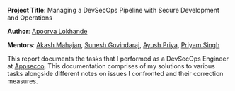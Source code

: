 **Project Title**: Managing a DevSecOps Pipeline with Secure Development and Operations

**Author**: [Apoorva Lokhande](https://www.linkedin.com/in/apoorva-lokhande-53b38515b/)

**Mentors**: [Akash Mahajan](https://twitter.com/makash), [Sunesh Govindaraj](https://twitter.com/suneshgovind), [Ayush Priya](https://twitter.com/ayushpriya10), [Priyam Singh](https://twitter.com/DevSecOpsgirl_)


This report documents the tasks that I performed as a DevSecOps Engineer at [Appsecco](https://appsecco.com/). This documentation comprises of my solutions to various tasks alongside different notes on issues I confronted and their correction measures.
